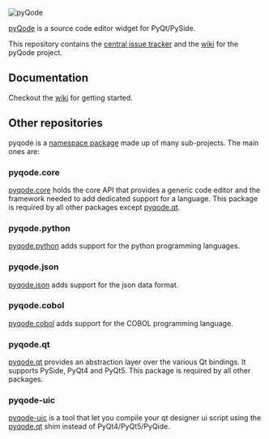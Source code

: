 ![pyQode](https://raw.githubusercontent.com/pyQode/pyqode.core/master/doc/source/_static/pyqode-banner.png)

[pyQode](https://github.com/pyQode) is a source code editor widget for PyQt/PySide.

This repository contains the [central issue tracker](https://github.com/pyQode/pyQode/issues) and the [wiki](https://github.com/pyQode/pyQode/wiki) for the pyQode project.

## Documentation

Checkout the [wiki](https://github.com/pyQode/pyQode/wiki) for getting started.

## Other repositories

pyqode is a [namespace package](http://legacy.python.org/dev/peps/pep-0382/) made up of many sub-projects. The main ones are:

### pyqode.core

[pyqode.core](https://github.com/pyQode/pyqode.core) holds the core API that provides a generic code editor and the framework needed to 
add dedicated support for a language. This package is required by all other packages except [pyqode.qt](https://github.com/pyQode/pyqode.qt).

### pyqode.python

[pyqode.python](https://github.com/pyQode/pyqode.python) adds support for the python programming languages. 

### pyqode.json

[pyqode.json](https://github.com/pyQode/pyqode.json) adds support for the json data format.

### pyqode.cobol

[pyqode.cobol](https://github.com/pyQode/pyqode.cobol) adds support for the COBOL programming language.

### pyqode.qt

[pyqode.qt](https://github.com/pyQode/pyqode.qt) provides an abstraction layer over the various Qt bindings. It supports PySide, PyQt4 and PyQt5.
This package is required by all other packages.

### pyqode-uic

[pyqode-uic](https://github.com/pyQode/pyqode-uic) is a tool that let you compile your qt designer ui script using the [pyqode.qt](https://github.com/pyQode/pyqode.qt) shim instead of PyQt4/PyQt5/PyQide.
